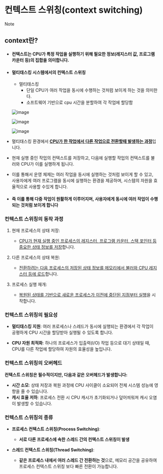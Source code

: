 # 컨텍스트 스위칭(context switching)

> [!NOTE]
>
> ## context란?
>
> - #### 컨텍스트는 CPU가 특정 작업을 실행하기 위해 필요한 정보(레지스터 값, 프로그램 카운터 등)의 집합을 의미합니다.

- #### 멀티태스킹 시스템에서의 컨텍스트 스위칭

  - 멀티태스킹
    - 단일 CPU가 여러 작업을 동시에 수행하는 것처럼 보이게 하는 것을 의미한다.
    - 소프트웨어 기반으로 cpu 시간을 분할하여 각 작업에 할당함

  ![image](https://github.com/user-attachments/assets/b057edde-94d6-40f5-8e92-5c53eb3560dd)


  ![image](https://github.com/user-attachments/assets/88c4d29b-631a-44a7-a66a-9ab326f187cd)


  ![image](https://github.com/user-attachments/assets/b6460822-df63-4f95-a6ff-082847af5287)


- 멀티태스킹 환경에서 <u>**CPU가 한 작업에서 다른 작업으로 전환할때 발생하는 과정**</u>입니다.

- 현재 실행 중인 작업의 컨텍스트를 저장하고, 다음에 실행할 작업의 컨텍스트를 불러와 CPU가 이를 실행하게 됩니다.

- 이를 통해서 운영 체제는 여러 작업을 동시에 실행하는 것처럼 보이게 할 수 있고, 사용자에게 여러 프로그램을 동시에 실행하는 환경을 제공하며, 시스템의 자원을 효율적으로 사용할 수있게 합니다.

- #### **즉 이를 통해 다중 작업이 원활하게 이루어지며, 사용자에게 동시에 여러 작업이 수행되는 것처럼 보이게 합니다**

### 컨텍스트 스위칭의 동작 과정

1. 현재 프로세스의 상태 저장:

   - <u>CPU가 현재 실행 중인 프로세스의 레지스터, 프로그램 카운터, 스택 포인터 등 중요한 상태 정보를 저장</u>합니다.

2. 다른 프로세스의 상태 복원:

   - <u>전환하려는 다음 프로세스의 저장된 상태 정보를 메모리에서 불러와 CPU 레지스터 등에 로드</u>합니다.

3. 프로세스 실행 재개:

   - <u>복원된 상태를 기반으로 새로운 프로세스가 이전에 중단된 지점부터 실행</u>을 시작합니다.

     

### 컨텍스트 스위칭의 필요성

- **멀티태스킹 지원**: 여러 프로세스나 스레드가 동시에 실행되는 환경에서 각 작업이 공평하게 CPU 시간을 할당받아 실행될 수 있도록 합니다.

- **CPU 자원 최적화**: 하나의 프로세스가 입출력(I/O) 작업 등으로 대기 상태일 때, CPU를 다른 작업에 할당하여 자원의 효율성을 높입니다.

  

### 컨텍스트 스위칭의 오버헤드

**컨텍스트 스위칭은 필수적이지만, 다음과 같은 오버헤드가 발생합니다:**

- **시간 소모**: 상태 저장과 복원 과정에 CPU 사이클이 소요되어 전체 시스템 성능에 영향을 줄 수 있습니다.
- **캐시 효율 저하**: 프로세스 전환 시 CPU 캐시가 초기화되거나 덮어씌워져 캐시 오염이 발생할 수 있습니다.



### 컨텍스트 스위칭의 종류

- **프로세스 컨텍스트 스위칭(Process Switching)**: 

  -  **서로 다른 프로세스에 속한 스레드 간의 컨텍스트 스위칭이 발생**

- **스레드 컨텍스트 스위칭(Thread Switching)**: 

  - **같은 프로세스 내에서 여러 스레드 간 전환하는 것**으로, 메모리 공간을 공유하여 프로세스 컨텍스트 스위칭 보다 빠른 전환이 가능합니다.

    

